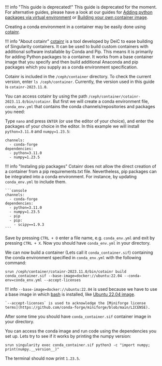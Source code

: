!!! info "This guide is deprecated!"
    This guide is deprecated for the moment. For alternative guides, please have a look at our guides for [Adding python packages via virtual environment](/ai-lab/additional-guides/adding-python-packages-via-virtual-environment/) or [Building your own container image](/ai-lab/additional-guides/building-your-own-container-image/).

Creating a conda environment in a container may be easily done using [cotainr](https://cotainr.readthedocs.io/en/stable/). 

!!! info "About cotainr"
    [cotainr](https://cotainr.readthedocs.io/en/stable/) is a tool developed by DeiC to ease building of Singularity containers. It can be used to build custom containers with additional software installable by Conda and Pip. This means it is primarily for adding Python packages to a container. It works from a base container image that you specify and then build additional Anaconda and pip packages which you supply as a conda environment specification.

Cotainr is included in the `/ceph/container` directory. To check the current version, enter `ls /ceph/container`. Currently, the version used in this guide is `cotainr-2023.11.0`.

You can access cotainr by using the path `/ceph/container/cotainr-2023.11.0/bin/cotainr`. But first we will create a conda environment file, `conda_env.yml` that contains the conda channels/repositories and packages you need:


Type `nano` and press `ENTER` (or use the editor of your choice), and enter the packages of your choice in the editor. In this example we will install `python=3.11.0` and `numpy=1.23.5`:

```console
channels:
  - conda-forge
dependencies:
  - python=3.11.0
  - numpy=1.23.5
```

!!! info "Instaling pip packages"
    Cotainr does not allow the direct creation of a container from a pip requirements.txt file. Nevertheless, pip packages can be integrated into a conda environment. For instance, by updating `conda_env.yml` to include them.

    ```console
    channels:
      - conda-forge
    dependencies:
      - python=3.11.0
      - numpy=1.23.5
      - pip
      - pip:
        - scipy==1.9.3
    ```

Save by pressing `CTRL + O` enter a file name, e.g. `conda_env.yml` and exit by pressing `CTRL + X`. Now you should have `conda_env.yml` in your directory. 

We can now build a container (Lets call it `conda_container.sif`) containing the conda environment specified in `conda_env.yml` with the following command:

```
srun /ceph/container/cotainr-2023.11.0/bin/cotainr build conda_container.sif --base-image=docker://ubuntu:22.04 --conda-env=conda_env.yml --accept-licenses
```


!!! info
    `--base-image=docker://ubuntu:22.04` is used because we have to use a base image in which [bash](https://www.gnu.org/software/bash/) is installed, like [Ubuntu 22.04 image](https://hub.docker.com/_/ubuntu). 

    `--accept-licenses` is used to acknowledge the [Miniforge license terms](https://github.com/conda-forge/miniforge/blob/main/LICENSE).

After some time you should have `conda_container.sif` container image in your directory. 

You can access the conda image and run code using the dependencies you set up. Lets try to see if it works by printing the numpy version:

```
srun singularity exec conda_container.sif python3 -c "import numpy; print(numpy.__version__)"
```

The terminal should now print `1.23.5`.